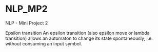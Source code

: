 # NLP_MP2
NLP - Mini Project 2

Epsilon transition
An epsilon transition (also epsilon move or lambda transition) allows an automaton to change its state spontaneously, i.e. without consuming an input symbol.